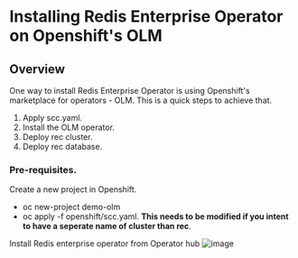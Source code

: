 # Installing Redis Enterprise Operator on Openshift's OLM
## Overview
One way to install Redis Enterprise Operator is using Openshift's marketplace for operators - OLM.
This is a quick steps to achieve that. 
  1. Apply scc.yaml. 
  2. Install the OLM operator. 
  3. Deploy rec cluster. 
  4. Deploy rec database. 

### Pre-requisites. 
 Create a new project in Openshift. 
   * oc new-project demo-olm
   * oc apply -f openshift/scc.yaml. **This needs to be modified if you intent to have a seperate name of cluster than rec**. 
 
 Install Redis enterprise operator from Operator hub 
 ![image](https://user-images.githubusercontent.com/84194562/157730404-01dbcede-91ee-4fa2-a45d-6c29a1d6698e.png)

